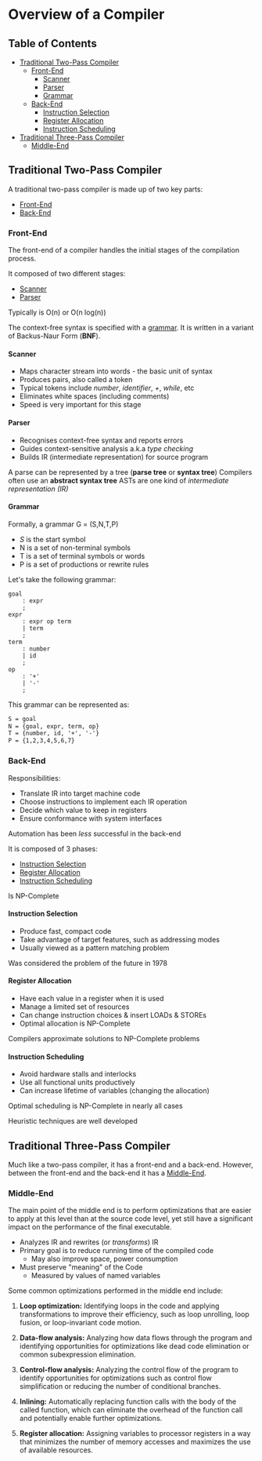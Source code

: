 # Overview of a Compiler

## Table of Contents

- [Traditional Two-Pass Compiler](#traditional-two-pass-compiler)
    - [Front-End](#front-end)
        - [Scanner](#scanner)
        - [Parser](#parser)
        - [Grammar](#grammar)
    - [Back-End](#back-end)
        - [Instruction Selection](#instruction-selection)
        - [Register Allocation](#register-allocation)
        - [Instruction Scheduling](#instruction-scheduling)
- [Traditional Three-Pass Compiler](#traditional-three-pass-compiler)
    - [Middle-End](#middle-end)

## Traditional Two-Pass Compiler

A traditional two-pass compiler is made up of two key parts:

- [Front-End](#front-end)
- [Back-End](#back-end)

### Front-End

The front-end of a compiler handles the initial stages of the compilation process.

It composed of two different stages:

- [Scanner](#scanner)
- [Parser](#parser)

Typically is O(n) or O(n log(n))

The context-free syntax is specified with a [grammar](#grammar).
It is written in a variant of Backus-Naur Form (**BNF**).

#### Scanner

- Maps character stream into words - the basic unit of syntax
- Produces pairs, also called a token
- Typical tokens include *number*, *identifier*, *+*, *while*, etc
- Eliminates white spaces (including comments)
- Speed is very important for this stage

#### Parser

- Recognises context-free syntax and reports errors
- Guides context-sensitive analysis a.k.a *type checking*
- Builds IR (intermediate representation) for source program

A parse can be represented by a tree (**parse tree** or **syntax tree**)
Compilers often use an **abstract syntax tree**
ASTs are one kind of *intermediate representation (IR)*

#### Grammar

Formally, a grammar G = (S,N,T,P)

- *S* is the start symbol
- N is a set of non-terminal symbols
- T is a set of terminal symbols or words
- P is a set of productions or rewrite rules

Let's take the following grammar:

```g4
goal
	: expr
	;
expr
	: expr op term
	| term
	;
term
	: number
	| id
	;
op
	: '+'
	| '-'
	;
```

This grammar can be represented as:
```txt
S = goal
N = {goal, expr, term, op}
T = {number, id, '+', '-'}
P = {1,2,3,4,5,6,7}
```

### Back-End

Responsibilities:

- Translate IR into target machine code
- Choose instructions to implement each IR operation
- Decide which value to keep in registers
- Ensure conformance with system interfaces

Automation has been *less* successful in the back-end

It is composed of 3 phases:

- [Instruction Selection](#instruction-selection)
- [Register Allocation](#register-allocation)
- [Instruction Scheduling](#instruction-scheduling)

Is NP-Complete

#### Instruction Selection

- Produce fast, compact code
- Take advantage of target features, such as addressing modes
- Usually viewed as a pattern matching problem

Was considered the problem of the future in 1978

#### Register Allocation

- Have each value in a register when it is used
- Manage a limited set of resources
- Can change instruction choices & insert LOADs & STOREs
- Optimal allocation is NP-Complete

Compilers approximate solutions to NP-Complete problems

#### Instruction Scheduling

- Avoid hardware stalls and interlocks
- Use all functional units productively
- Can increase lifetime of variables (changing the allocation)

Optimal scheduling is NP-Complete in nearly all cases

Heuristic techniques are well developed

## Traditional Three-Pass Compiler

Much like a two-pass compiler, it has a front-end and a back-end. 
However, between the front-end and the back-end it has a [Middle-End](#middle-end).

### Middle-End

The main point of the middle end is to perform optimizations that are easier to apply at this level than at the source code level, yet still have a significant impact on the performance of the final executable.

- Analyzes IR and rewrites (or *transforms*) IR
- Primary goal is to reduce running time of the compiled code
	- May also improve space, power consumption
- Must preserve "meaning" of the Code
	- Measured by values of named variables

Some common optimizations performed in the middle end include:

1. **Loop optimization:** Identifying loops in the code and applying transformations to improve their efficiency, such as loop unrolling, loop fusion, or loop-invariant code motion.
    
2. **Data-flow analysis:** Analyzing how data flows through the program and identifying opportunities for optimizations like dead code elimination or common subexpression elimination.
    
3. **Control-flow analysis:** Analyzing the control flow of the program to identify opportunities for optimizations such as control flow simplification or reducing the number of conditional branches.
    
4. **Inlining:** Automatically replacing function calls with the body of the called function, which can eliminate the overhead of the function call and potentially enable further optimizations.
    
5. **Register allocation:** Assigning variables to processor registers in a way that minimizes the number of memory accesses and maximizes the use of available resources.